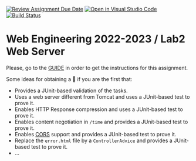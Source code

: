 [![Review Assignment Due Date](https://classroom.github.com/assets/deadline-readme-button-24ddc0f5d75046c5622901739e7c5dd533143b0c8e959d652212380cedb1ea36.svg)](https://classroom.github.com/a/P-2SLxKZ)
[![Open in Visual Studio Code](https://classroom.github.com/assets/open-in-vscode-718a45dd9cf7e7f842a935f5ebbe5719a5e09af4491e668f4dbf3b35d5cca122.svg)](https://classroom.github.com/online_ide?assignment_repo_id=12124664&assignment_repo_type=AssignmentRepo)
[![Build Status](../../actions/workflows/CI.yml/badge.svg)](../../actions/workflows/CI.yml)

# Web Engineering 2022-2023 / Lab2 Web Server

Please, go to the [GUIDE](docs/GUIDE.md) in order to get the instructions for this assignment.

Some ideas for obtaining a :gift: if you are the first that:

- Provides a JUnit-based validation of the tasks.
- Uses a web server different from Tomcat and uses a JUnit-based test to prove it.
- Enables HTTP Response compression and uses a JUnit-based test to prove it.
- Enables content negotiation in `/time` and provides a JUnit-based test to prove it.
- Enables [CORS](https://developer.mozilla.org/es/docs/Web/HTTP/CORS) support and provides a JUnit-based test to prove it.
- Replace the `error.html` file by a `ControllerAdvice` and provides a JUnit-based test to prove it.
- ...
